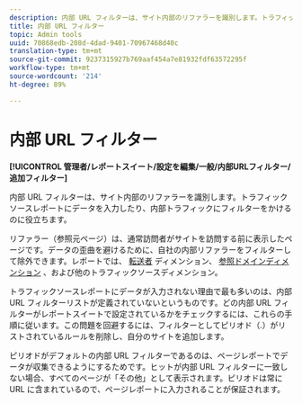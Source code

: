 ```yaml
---
description: 内部 URL フィルターは、サイト内部のリファラーを識別します。トラフィックソースレポートにデータを入力したり、内部トラフィックにフィルターをかけるのに役立ちます。
title: 内部 URL フィルター
topic: Admin tools
uuid: 70868edb-208d-4dad-9401-70967468d40c
translation-type: tm+mt
source-git-commit: 9237315927b769aaf454a7e81932fdf63572295f
workflow-type: tm+mt
source-wordcount: '214'
ht-degree: 89%

---
```



# 内部 URL フィルター

**[!UICONTROL 管理者/レポートスイート/設定を編集/一般/内部URLフィルター/追加フィルター]**

内部 URL フィルターは、サイト内部のリファラーを識別します。トラフィックソースレポートにデータを入力したり、内部トラフィックにフィルターをかけるのに役立ちます。

リファラー（参照元ページ）は、通常訪問者がサイトを訪問する前に表示したページです。データの歪曲を避けるために、自社の内部リファラーをフィルターして除外できます。レポートでは、 [転送者](/help/components/dimensions/referrer.md) ディメンション、 [参照ドメインディメンション](/help/components/dimensions/referring-domain.md) 、および他のトラフィックソースディメンション。

トラフィックソースレポートにデータが入力されない理由で最も多いのは、内部 URL フィルターリストが定義されていないというものです。どの内部 URL フィルターがレポートスイートで設定されているかをチェックするには、これらの手順に従います。この問題を回避するには、フィルターとしてピリオド（.）がリストされているルールを削除し、自分のサイトを追加します。

ピリオドがデフォルトの内部 URL フィルターであるのは、ページレポートでデータが収集できるようにするためです。ヒットが内部 URL フィルターに一致しない場合、すべてのページが「その他」として表示されます。ピリオドは常に URL に含まれているので、ページレポートに入力されることが保証されます。
